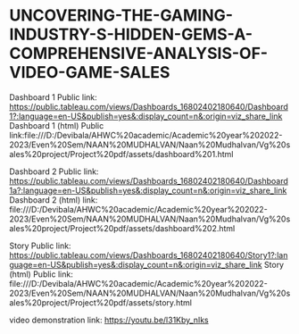 # UNCOVERING-THE-GAMING-INDUSTRY-S-HIDDEN-GEMS-A-COMPREHENSIVE-ANALYSIS-OF-VIDEO-GAME-SALES
Dashboard 1 Public link: https://public.tableau.com/views/Dashboards_16802402180640/Dashboard1?:language=en-US&publish=yes&:display_count=n&:origin=viz_share_link 
Dashboard 1 (html) Public link:file:///D:/Devibala/AHWC%20academic/Academic%20year%202022-2023/Even%20Sem/NAAN%20MUDHALVAN/Naan%20Mudhalvan/Vg%20sales%20project/Project%20pdf/assets/dashboard%201.html

Dashboard 2 Public link: https://public.tableau.com/views/Dashboards_16802402180640/Dashboard1a?:language=en-US&publish=yes&:display_count=n&:origin=viz_share_link
Dashboard 2 (html) link: file:///D:/Devibala/AHWC%20academic/Academic%20year%202022-2023/Even%20Sem/NAAN%20MUDHALVAN/Naan%20Mudhalvan/Vg%20sales%20project/Project%20pdf/assets/dashboard%202.html

Story Public link: https://public.tableau.com/views/Dashboards_16802402180640/Story1?:language=en-US&publish=yes&:display_count=n&:origin=viz_share_link
Story (html) Public link: file:///D:/Devibala/AHWC%20academic/Academic%20year%202022-2023/Even%20Sem/NAAN%20MUDHALVAN/Naan%20Mudhalvan/Vg%20sales%20project/Project%20pdf/assets/story.html

video demonstration link: https://youtu.be/l31Kby_nIks
